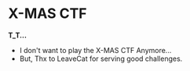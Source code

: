 # X-MAS CTF
**T_T...**
- I don't want to play the X-MAS CTF Anymore...
- But, Thx to LeaveCat for serving good challenges.
